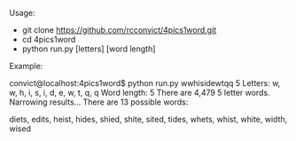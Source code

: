 Usage:
* git clone https://github.com/rcconvict/4pics1word.git
* cd 4pics1word
* python run.py \[letters\] \[word length\]

Example:

convict@localhost:4pics1word$ python run.py wwhisidewtqq 5
Letters: w, w, h, i, s, i, d, e, w, t, q, q
Word length: 5
There are 4,479 5 letter words.
Narrowing results...
There are 13 possible words:

diets, edits, heist, hides, shied, shite, sited, tides, whets, whist, white, width, wised
